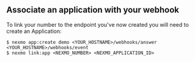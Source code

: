 ## Associate an application with your webhook

To link your number to the endpoint you've now created you will need to create an Application:

```
$ nexmo app:create demo <YOUR_HOSTNAME>/webhooks/answer <YOUR_HOSTNAME>/webhooks/event
$ nexmo link:app <NEXMO_NUMBER> <NEXMO_APPLICATION_ID>
```
